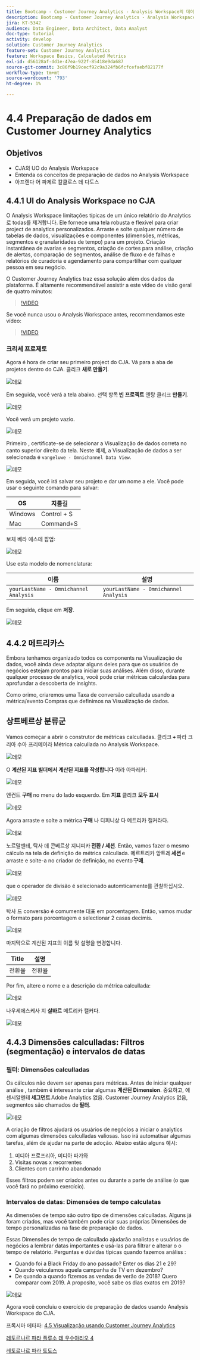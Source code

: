 ```yaml
---
title: Bootcamp - Customer Journey Analytics - Analysis Workspace의 데이터 준비 - 브라질
description: Bootcamp - Customer Journey Analytics - Analysis Workspace의 데이터 준비 - 브라질
jira: KT-5342
audience: Data Engineer, Data Architect, Data Analyst
doc-type: tutorial
activity: develop
solution: Customer Journey Analytics
feature-set: Customer Journey Analytics
feature: Workspace Basics, Calculated Metrics
exl-id: d56128af-dd1e-47ea-922f-85418e9da687
source-git-commit: 3c86f9b19cecf92c9a324fb6fcfcefaebf82177f
workflow-type: tm+mt
source-wordcount: '793'
ht-degree: 1%

---
```


# 4.4 Preparação de dados em Customer Journey Analytics

## Objetivos

- CJA의 UO do Analysis Workspace
- Entenda os conceitos de preparação de dados no Analysis Workspace
- 아프렌다 어 파제르 칼쿨로스 데 다도스

## 4.4.1 UI do Analysis Workspace no CJA

O Analysis Workspace limitações típicas de um único relatório do Analytics로 todas를 제거합니다. Ele fornece uma tela robusta e flexível para criar project de analytics personalizados. Arraste e solte qualquer número de tabelas de dados, visualizações e componentes (dimensões, métricas, segmentos e granularidades de tempo) para um projeto. Criação instantânea de avarias e segmentos, criação de cortes para análise, criação de alertas, comparação de segmentos, análise de fluxo e de falhas e relatórios de curadoria e agendamento para compartilhar com qualquer pessoa em seu negócio.

O Customer Journey Analytics traz essa solução além dos dados da plataforma. É altamente recommendável assistir a este vídeo de visão geral de quatro minutos:

>[!VIDEO](https://video.tv.adobe.com/v/35109?quality=12&learn=on)

Se você nunca usou o Analysis Workspace antes, recommendamos este vídeo:

>[!VIDEO](https://video.tv.adobe.com/v/26266?quality=12&learn=on)

### 크리세 프로제토

Agora é hora de criar seu primeiro project do CJA. Vá para a aba de projetos dentro do CJA. 클리크 **새로 만들기**.

![데모](./images/prmenu.png)

Em seguida, você verá a tela abaixo. 선택 항목 **빈 프로젝트** 엔탕 클리크 **만들기**.

![데모](./images/prmenu1.png)

Você verá um projeto vazio.

![데모](./images/premptyprojects.png)

Primeiro , certificate-se de selecionar a Visualização de dados correta no canto superior direito da tela. Neste 예제, a Visualização de dados a ser selecionada é `vangeluwe - Omnichannel Data View`.

![데모](./images/prdv.png)

Em seguida, você irá salvar seu projeto e dar um nome a ele. Você pode usar o seguinte comando para salvar:

| OS | 지름길 |
| ----------------- |-------------| 
| Windows | Control + S |
| Mac | Command+S |

보체 베라 에스테 팝업:

![데모](./images/prsave.png)

Use esta modelo de nomenclatura:

| 이름 | 설명 |
| ----------------- |-------------| 
| `yourLastName - Omnichannel Analysis` | `yourLastName - Omnichannel Analysis` |

Em seguida, clique em **저장**.

![데모](./images/prsave2.png)

## 4.4.2 메트리카스

Embora tenhamos organizado todos os components na Visualização de dados, você ainda deve adaptar alguns deles para que os usuários de negócios estejam prontos para iniciar suas análises. Além disso, durante qualquer processo de analytics, você pode criar métricas calculardas para aprofundar a descoberta de insights.

Como orimo, criaremos uma Taxa de conversão calcullada usando a métrica/evento Compras que definimos na Visualização de dados.

## 상트베르상 분류군

Vamos começar a abrir o construtor de métricas calculladas. 클리크 **+** 파라 크리아 수아 프리메이라 Métrica calcullada no Analysis Workspace.

![데모](./images/pradd.png)

O **계산된 지표 빌더에서 계산된 지표를 작성합니다** 이라 아파레커:

![데모](./images/prbuilder.png)

엔컨트 **구매** no menu do lado esquerdo. Em **지표** 클리크 **모두 표시**

![데모](./images/calcbuildercr1.png)

Agora arraste e solte a métrica **구매** 나 디피니상 다 메트리카 캘커라다.

![데모](./images/calcbuildercr2.png)

노르말멘테, 탁사 데 콘베르상 지니피카 **전환 / 세션**. Então, vamos fazer o mesmo cálculo na tela de definição de métrica calcullada. 메르트리카 앙트레 **세션** e arraste e solte-a no criador de definição, no evento **구매**.

![데모](./images/calcbuildercr3.png)

que o operador de divisão é selecionado automticamente를 관찰하십시오.

![데모](./images/calcbuildercr4.png)

탁사 드 conversão é comumente 대표 em porcentagem. Então, vamos mudar o formato para porcentagem e selectionar 2 casas decimis.

![데모](./images/calcbuildercr5.png)

마지막으로 계산된 지표의 이름 및 설명을 변경합니다.

| Title | 설명 |
| ----------------- |-------------| 
| 전환율 | 전환율 |

Por fim, altere o nome e a descrição da métrica calcullada:

![데모](./images/calcbuildercr6.png)

나우세에스케사 지 **살바르** 메트리카 캘커다.

![데모](./images/pr9.png)

## 4.4.3 Dimensões calculladas: Filtros (segmentação) e intervalos de datas

### 필터: Dimensões calculladas

Os cálculos não devem ser apenas para métricas. Antes de iniciar qualquer análise , também é interesante criar algumas **계산된 Dimension**. 중요하고, 에센시알멘테 **세그먼트** Adobe Analytics 없음. Customer Journey Analytics 없음, segmentos são chamados de **필터**.

![데모](./images/prfilters.png)

A criação de filtros ajudará os usuários de negócios a iniciar o analytics com algumas dimensões calculladas valiosas. Isso irá automatisar algumas tarefas, além de ajudar na parte de adoção. Abaixo estão alguns 예시:

1. 미디아 프로프리아, 미디아 파가와
2. Visitas novas x recorrentes
3. Clientes com carrinho abandonado

Esses filtros podem ser criados antes ou durante a parte de análise (o que você fará no próximo exercício).

### Intervalos de datas: Dimensões de tempo calculatas

As dimensões de tempo são outro tipo de dimensões calculladas. Alguns já foram criados, mas você também pode criar suas próprias Dimensões de tempo personalizadas na fase de preparação de dados.

Essas Dimensões de tempo de calcullado ajudarão analistas e usuários de negócios a lembrar datas importantes e usá-las para filtrar e alterar o o tempo de relatório. Perguntas e dúvidas típicas quando fazemos análiss :

- Quando foi a Black Friday do ano passado? Enter os dias 21 e 29?
- Quando veiculamos aquela campanha de TV em dezembro?
- De quando a quando fizemos as vendas de verão de 2018? Quero comparar com 2019. A proposito, você sabe os dias exatos em 2019?

![데모](./images/timedimensions.png)

Agora você concluiu o exercício de preparação de dados usando Analysis Workspace do CJA.

프록시마 에타파: [4.5 Visualização usando Customer Journey Analytics](./ex5.md)

[레토르나르 파라 플루소 데 우수아리오 4](./uc4.md)

[레토르나르 파라 토도스](./../../overview.md)
